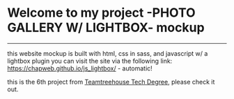 # Welcome to my project -PHOTO GALLERY W/ LIGHTBOX- mockup 
------------------------------------------------

  this website mockup is built with html, css in sass, and javascript w/ a lightbox plugin
  you can visit the site via the following link:
  https://chapweb.github.io/js_lightbox/ - automatic!

  this is the 6th project from [Teamtreehouse Tech Degree](https://teamtreehouse.com), please check it out.
  
  
